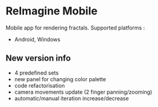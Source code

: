 # ReImagine Mobile

Mobile app for rendering fractals.
Supported platforms :
 - Android, Windows

## New version info

- 4 predefined sets
- new panel for changing color palette
- code refactorisation
- camera movements update (2 finger panning/zooming)
- automatic/manual iteration increase/decrease
